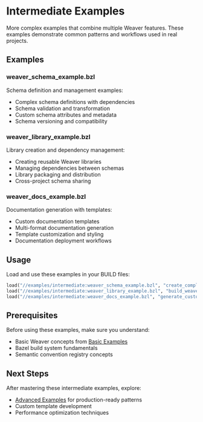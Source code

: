# Intermediate Examples

More complex examples that combine multiple Weaver features. These examples demonstrate common patterns and workflows used in real projects.

## Examples

### weaver_schema_example.bzl
Schema definition and management examples:
- Complex schema definitions with dependencies
- Schema validation and transformation
- Custom schema attributes and metadata
- Schema versioning and compatibility

### weaver_library_example.bzl
Library creation and dependency management:
- Creating reusable Weaver libraries
- Managing dependencies between schemas
- Library packaging and distribution
- Cross-project schema sharing

### weaver_docs_example.bzl
Documentation generation with templates:
- Custom documentation templates
- Multi-format documentation generation
- Template customization and styling
- Documentation deployment workflows

## Usage

Load and use these examples in your BUILD files:

```python
load("//examples/intermediate:weaver_schema_example.bzl", "create_complex_schema")
load("//examples/intermediate:weaver_library_example.bzl", "build_weaver_library")
load("//examples/intermediate:weaver_docs_example.bzl", "generate_custom_docs")
```

## Prerequisites

Before using these examples, make sure you understand:
- Basic Weaver concepts from [Basic Examples](../basic/)
- Bazel build system fundamentals
- Semantic convention registry concepts

## Next Steps

After mastering these intermediate examples, explore:
- [Advanced Examples](../advanced/) for production-ready patterns
- Custom template development
- Performance optimization techniques 